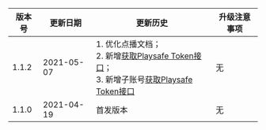 

| 版本号 | 更新日期 | 更新历史 | 升级注意事项 |
| -- | -- | -- |   -- |
| 1.1.2 | 2021-05-07 | 1. 优化点播文档；<br /> 2. 新增[获取Playsafe Token接口](/playerSettingsService?id=_2、获取playsafe-token)；<br /> 3. 新增子账号[获取Playsafe Token接口](/subAccountService?id=_11、获取playsafe-token) |  无 |
| 1.1.0 | 2021-04-19 | 首发版本 |  无 |
